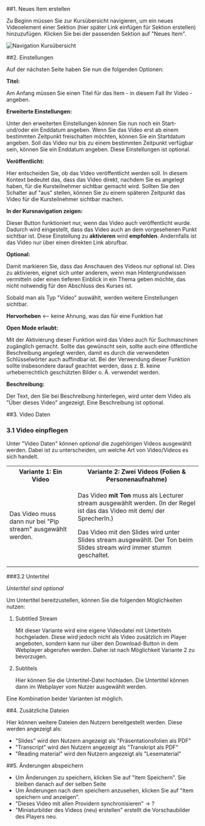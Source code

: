 ##1. Neues Item erstellen

Zu Beginn müssen Sie zur Kursübersicht navigieren, um ein neues Videoelement einer Sektion (hier später Link einfügen für Sektion erstellen) hinzuzufügen. Klicken Sie bei der passenden Sektion auf "Neues Item".

![Navigation Kursübersicht](/images/video/Navigation_zur_Kursstruktur.png)
		


##2. Einstellungen

Auf der nächsten Seite haben Sie nun die folgenden Optionen:


**Titel:** 

Am Anfang müssen Sie einen Titel für das Item - in diesem Fall Ihr Video - angeben. 


**Erweiterte Einstellungen:** 

Unter den erweiterten Einstellungen können Sie nun noch ein Start- und/oder ein Enddatum angeben. Wenn Sie das Video erst ab einem bestimmten Zeitpunkt freischalten möchten, können Sie ein Startdatum angeben. Soll das Video nur bis zu einem bestimmten Zeitpunkt verfügbar sein, können Sie ein Enddatum angeben. Diese Einstellungen ist optional. 


**Veröffentlicht:** 

Hier entscheiden Sie, ob das Video veröffentlicht werden soll. In diesem Kontext bedeutet das, dass das Video direkt, nachdem Sie es angelegt haben, für die Kursteilnehmer sichtbar gemacht wird. Sollten Sie den Schalter auf "aus" stellen, können Sie zu einem späteren Zeitpunkt das Video für die Kursteilnehmer sichtbar machen. 


**In der Kursnavigation zeigen:** 

Dieser Button funktioniert nur, wenn das Video auch veröffentlicht wurde. Dadurch wird eingestellt, dass das Video auch an dem vorgesehenen Punkt sichtbar ist. Diese Einstellung zu **aktivieren** wird **empfohlen**. Andernfalls ist das Video nur über einen direkten Link abrufbar.

**Optional:** 

Damit markieren Sie, dass das Anschauen des Videos nur optional ist. Dies zu aktivieren, eignet sich unter anderem, wenn man Hintergrundwissen vermitteln  oder einen tieferen Einblick in ein Thema geben möchte, das nicht notwendig für den Abschluss des Kurses ist. 

Sobald man als Typ "Video" auswählt, werden weitere Einstellungen sichtbar.

**Hervorheben** <-- keine Ahnung, was das für eine Funktion hat

**Open Mode erlaubt:** 

Mit der Aktivierung dieser Funktion wird das Video auch für Suchmaschinen zugänglich gemacht. Sollte das gewünscht sein, sollte auch eine öffentliche Beschreibung angelegt werden, damit es durch die verwendeten Schlüsselwörter auch auffindbar ist. Bei der Verwendung dieser Funktion sollte insbesondere darauf geachtet werden, dass z. B. keine urheberrechtlich geschützten Bilder o. Ä. verwendet werden. 

**Beschreibung:**

Der Text, den Sie bei Beschreibung hinterlegen, wird unter dem Video als "Über dieses Video" angezeigt. Eine Beschreibung ist optional.

##3. Video Daten

### 3.1 Video einpflegen

Unter "Video Daten" können *optional* die zugehörigen Videos ausgewählt werden. Dabei ist zu unterscheiden, um welche Art von Video/Videos es sich handelt.

<table border="0">
<tr>
	<th>Variante 1: Ein Video</th>
	<th>Variante 2: Zwei Videos (Folien & Personenaufnahme)</th>
</tr>
<tr>
	<td>Das Video muss dann nur bei "Pip stream" ausgewählt werden.</td>
	<td>
		<p>Das Video <strong>mit Ton</strong> muss als Lecturer stream ausgewählt werden. 
			(In der Regel ist das das Video mit dem/ der SprecherIn.)</P>
		<p>Das Video mit den Slides wird unter Slides stream ausgewählt. 
		Der Ton beim Slides stream wird immer stumm geschaltet. </P>
	</td>
</tr>
</table>

###3.2 Untertitel

*Untertitel sind optional*

Um Untertitel bereitzustellen, können Sie die folgenden Möglichkeiten nutzen:

1. Subtitled Stream

	Mit dieser Variante wird eine eigene Videodatei mit Untertiteln hochgeladen. Diese wird jedoch nicht als Video zusätzlich im Player angeboten, sondern kann nur über den Download-Button in dem Webplayer abgerufen werden. Daher ist nach Möglichkeit Variante 2 zu bevorzugen. 

2. Subtitels 

	Hier können Sie die Untertitel-Datei hochladen. Die Untertitel können dann im Webplayer vom Nutzer ausgewählt werden. 

Eine Kombination beider Varianten ist möglich.

##4. Zusätzliche Dateien

Hier können weitere Dateien den Nutzern bereitgestellt werden. Diese werden angezeigt als:

- "Slides" wird den Nutzern angezeigt als "Präsentationsfolien als PDF"
- "Transcript" wird den Nutzern angezeigt als "Transkript als PDF"
- "Reading material" wird den Nutzern angezeigt als "Lesematerial"


##5. Änderungen abspeichern

- Um Änderungen zu speichern, klicken Sie auf "Item Speichern". Sie bleiben danach auf der selben Seite
- Um Änderungen nach dem speichern anzusehen, klicken Sie auf "Item speichern und anzeigen".
- "Dieses Video mit allen Providern synchronisieren" -> ?
- "Miniaturbilder des Videos (neu) erstellen" erstellt die Vorschaubilder des Players neu. 
